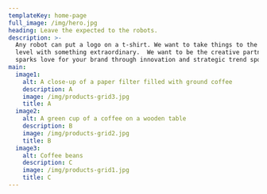 ```yaml
---
templateKey: home-page
full_image: /img/hero.jpg
heading: Leave the expected to the robots.
description: >-
  Any robot can put a logo on a t-shirt. We want to take things to the next
  level with something extraordinary.  We want to be the creative partner that
  sparks love for your brand through innovation and strategic trend spotting.
main:
  image1:
    alt: A close-up of a paper filter filled with ground coffee
    description: A
    image: /img/products-grid3.jpg
    title: A
  image2:
    alt: A green cup of a coffee on a wooden table
    description: B
    image: /img/products-grid2.jpg
    title: B
  image3:
    alt: Coffee beans
    description: C
    image: /img/products-grid1.jpg
    title: C
---
```


